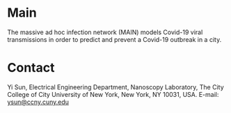 # Main
The massive ad hoc infection network (MAIN) models Covid-19 viral transmissions in order to predict and prevent a Covid-19 outbreak in a city. 

# Contact

Yi Sun, Electrical Engineering Department, Nanoscopy Laboratory, The City College of City University of New York, New York, NY 10031, USA. E-mail: ysun@ccny.cuny.edu
